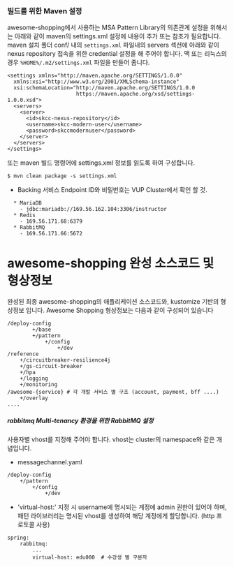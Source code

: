 ### 빌드를 위한 Maven 설정
awesome-shopping에서 사용하는 MSA Pattern Library의 의존관계 설정을 위해서는 아래와 같이 maven의 settings.xml 설정에 내용이 추가 또는 참조가 필요합니다.
maven 설치 폴더 conf/ 내의 `settings.xml` 파일내의 servers 섹션에 아래와 같이 nexus repository 접속을 위한 credential 설정을 해 주어야 합니다. 맥 또는 리눅스의 경우 `%HOME%/.m2/settings.xml` 파일을 만들어 줍니다.
```
<settings xmlns="http://maven.apache.org/SETTINGS/1.0.0"
  xmlns:xsi="http://www.w3.org/2001/XMLSchema-instance"
  xsi:schemaLocation="http://maven.apache.org/SETTINGS/1.0.0
                      https://maven.apache.org/xsd/settings-1.0.0.xsd">
  <servers>
    <server>
      <id>skcc-nexus-repository</id>
      <username>skcc-modern-user</username>  
      <password>skccmodernuser</password>  
    </server>
  </servers>
</settings>
```
또는 maven 빌드 명령어에 settings.xml 정보를 읽도록 하여 구성합니다.
```
$ mvn clean package -s settings.xml
```
 * Backing 서비스 Endpoint
   ID와 비밀번호는 VUP Cluster에서 확인 할 것.
```
  * MariaDB 
    - jdbc:mariadb://169.56.162.104:3306/instructor
  * Redis
    - 169.56.171.68:6379
  * RabbitMQ
    - 169.56.171.66:5672
```
# awesome-shopping 완성 소스코드 및 형상정보
완성된 최종 awesome-shopping의 애플리케이션 소스코드와, kustomize 기반의 형상정보 입니다. 
Awesome Shopping 형상정보는 다음과 같이 구성되어 있습니다 
```
/deploy-config
        +/base
        +/pattern
            +/config
                +/dev
/reference
    +/circuitbreaker-resilience4j
    +/gs-circuit-breaker
    +/hpa
    +/logging
    +/monitoring
/awesome-{service} # 각 개발 서비스 별 구조 (account, payment, bff ....)
    +/overlay
....

```

##### rabbitmq Multi-tenancy 환경을 위한 RabbitMQ 설정
사용자별 vhost를 지정해 주어야 합니다. vhost는 cluster의 namespace와 같은 개념입니다.
  - messagechannel.yaml
```
/deploy-config
    +/pattern
        +/config
            +/dev
```
  - 'virtual-host:' 지정 시 username에 명시되는 계정에 admin 권한이 있어야 하며, 패턴 라이브러리는 명시된 vhost를 생성하여 해당 계정에게 할당합니다. (http 프로토콜 사용)
```
spring:
    rabbitmq:
        ...
        virtual-host: edu000  # 수강생 별 구분자
```
